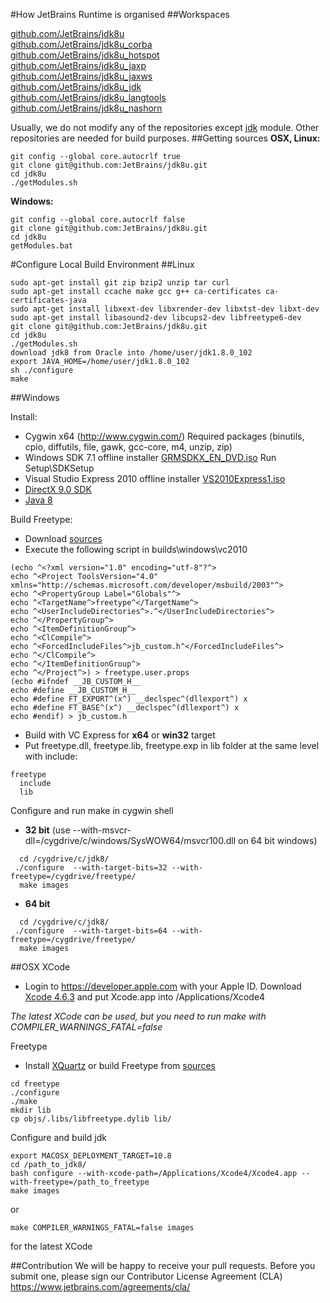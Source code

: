 #How JetBrains Runtime is organised
##Workspaces

[github.com/JetBrains/jdk8u](https://github.com/JetBrains/jdk8u/)  
[github.com/JetBrains/jdk8u_corba](https://github.com/JetBrains/jdk8u_corba/)  
[github.com/JetBrains/jdk8u_hotspot](https://github.com/JetBrains/jdk8u_hotspot/)  
[github.com/JetBrains/jdk8u_jaxp](https://github.com/JetBrains/jdk8u_jaxp/)  
[github.com/JetBrains/jdk8u_jaxws](https://github.com/JetBrains/jdk8u_jaxws/)  
[github.com/JetBrains/jdk8u_jdk](https://github.com/JetBrains/jdk8u_jdk/)  
[github.com/JetBrains/jdk8u_langtools](https://github.com/JetBrains/jdk8u_langtools/)  
[github.com/JetBrains/jdk8u_nashorn](https://github.com/JetBrains/jdk8u_nashorn/)  
    
Usually, we do not modify any of the repositories except [jdk](https://github.com/JetBrains/jdk8u_jdk/) module. Other repositories are needed for build purposes.
##Getting sources
__OSX, Linux:__
```
git config --global core.autocrlf true
git clone git@github.com:JetBrains/jdk8u.git
cd jdk8u
./getModules.sh
```

__Windows:__
```
git config --global core.autocrlf false
git clone git@github.com:JetBrains/jdk8u.git
cd jdk8u
getModules.bat
```

#Configure Local Build Environment
##Linux
```
sudo apt-get install git zip bzip2 unzip tar curl
sudo apt-get install ccache make gcc g++ ca-certificates ca-certificates-java
sudo apt-get install libxext-dev libxrender-dev libxtst-dev libxt-dev
sudo apt-get install libasound2-dev libcups2-dev libfreetype6-dev
git clone git@github.com:JetBrains/jdk8u.git
cd jdk8u
./getModules.sh
download jdk8 from Oracle into /home/user/jdk1.8.0_102
export JAVA_HOME=/home/user/jdk1.8.0_102
sh ./configure
make
```

##Windows

Install:

* Cygwin x64 (http://www.cygwin.com/)
  Required packages (binutils, cpio, diffutils, file, gawk, gcc-core, m4, unzip, zip)
* Windows SDK 7.1 offline installer [GRMSDKX_EN_DVD.iso](https://download.microsoft.com/download/F/1/0/F10113F5-B750-4969-A255-274341AC6BCE/GRMSDKX_EN_DVD.iso)
Run Setup\SDKSetup 
* Visual Studio Express 2010 offline installer [VS2010Express1.iso](http://download.microsoft.com/download/1/E/5/1E5F1C0A-0D5B-426A-A603-1798B951DDAE/VS2010Express1.iso)
* [DirectX 9.0 SDK](http://www.microsoft.com/en-us/download/details.aspx?id=6812)
* [Java 8](http://www.oracle.com/technetwork/java/javase/downloads/index.html)

Build Freetype:
* Download [sources](https://www.freetype.org/download.html)
* Execute the following script in builds\windows\vc2010
```
(echo ^<?xml version="1.0" encoding="utf-8"?^>
echo ^<Project ToolsVersion="4.0" xmlns="http://schemas.microsoft.com/developer/msbuild/2003"^>
echo ^<PropertyGroup Label="Globals"^>
echo ^<TargetName^>freetype^</TargetName^>
echo ^<UserIncludeDirectories^>.^</UserIncludeDirectories^>
echo ^</PropertyGroup^>
echo ^<ItemDefinitionGroup^>
echo ^<ClCompile^>
echo ^<ForcedIncludeFiles^>jb_custom.h^</ForcedIncludeFiles^>
echo ^</ClCompile^>
echo ^</ItemDefinitionGroup^>
echo ^</Project^>) > freetype.user.props
(echo #ifndef __JB_CUSTOM_H__
echo #define __JB_CUSTOM_H__
echo #define FT_EXPORT^(x^) __declspec^(dllexport^) x
echo #define FT_BASE^(x^) __declspec^(dllexport^) x
echo #endif) > jb_custom.h
```
* Build with VC Express for **x64** or **win32** target
* Put freetype.dll, freetype.lib, freetype.exp in lib folder at the same level with include:
```
freetype
  include
  lib
```

Configure and run make  in cygwin shell 
* __32 bit__ (use --with-msvcr-dll=/cygdrive/c/windows/SysWOW64/msvcr100.dll on 64 bit windows)
```    
  cd /cygdrive/c/jdk8/
 ./configure  --with-target-bits=32 --with-freetype=/cygdrive/freetype/  
  make images
```
* __64 bit__
```    
  cd /cygdrive/c/jdk8/
 ./configure  --with-target-bits=64 --with-freetype=/cygdrive/freetype/  
  make images
```

##OSX
XCode
* Login to https://developer.apple.com with your Apple ID. Download 
[Xcode 4.6.3](https://developer.apple.com/devcenter/download.action?path=/Developer_Tools/xcode_4.6.3/xcode4630916281a.dmg)
and put Xcode.app into /Applications/Xcode4

_The latest XCode can be used, but you need to run make with COMPILER_WARNINGS_FATAL=false_

Freetype
* Install [XQuartz](https://dl.bintray.com/xquartz/downloads/XQuartz-2.7.9.dmg) or build Freetype from 
 [sources](https://www.freetype.org/download.html)
```
cd freetype
./configure
./make
mkdir lib
cp objs/.libs/libfreetype.dylib lib/
```

Configure and build jdk
```
export MACOSX_DEPLOYMENT_TARGET=10.8
cd /path_to_jdk8/
bash configure --with-xcode-path=/Applications/Xcode4/Xcode4.app --with-freetype=/path_to_freetype
make images
```
or
```
make COMPILER_WARNINGS_FATAL=false images
```
for the latest XCode

##Contribution
We will be happy to receive your pull requests. Before you submit one, please sign our Contributor License Agreement (CLA)  https://www.jetbrains.com/agreements/cla/ 
